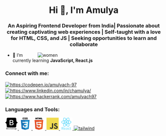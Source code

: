 
<h1 align="center">Hi 👋, I'm Amulya</h1>
<h3 align="center">An Aspiring Frontend Developer from India| Passionate about creating captivating web experiences | Self-taught with a love for HTML, CSS, and JS | Seeking opportunities to learn and collaborate</h3>
<img align="right" alt="women" width="400" src="https://mir-s3-cdn-cf.behance.net/project_modules/fs/15a84771907619.5bd5b0e3e7acb.jpg">

- 🌱 I’m currently learning **JavaScript, React.js**

<h3 align="left">Connect with me:</h3>
<p align="left">
<a href="https://codepen.io/https://codepen.io/amulyach-97" target="blank"><img align="center" src="https://raw.githubusercontent.com/rahuldkjain/github-profile-readme-generator/master/src/images/icons/Social/codepen.svg" alt="https://codepen.io/amulyach-97" height="30" width="40" /></a>
<a href="https://linkedin.com/in/https://www.linkedin.com/in/chamulya/" target="blank"><img align="center" src="https://raw.githubusercontent.com/rahuldkjain/github-profile-readme-generator/master/src/images/icons/Social/linked-in-alt.svg" alt="https://www.linkedin.com/in/chamulya/" height="30" width="40" /></a>
<a href="https://www.hackerrank.com/https://www.hackerrank.com/amulyach97" target="blank"><img align="center" src="https://raw.githubusercontent.com/rahuldkjain/github-profile-readme-generator/master/src/images/icons/Social/hackerrank.svg" alt="https://www.hackerrank.com/amulyach97" height="30" width="40" /></a>
</p>

<h3 align="left">Languages and Tools:</h3>
<p align="left"> <a href="https://getbootstrap.com" target="_blank" rel="noreferrer"> <img src="https://raw.githubusercontent.com/devicons/devicon/master/icons/bootstrap/bootstrap-plain-wordmark.svg" alt="bootstrap" width="40" height="40"/> </a> <a href="https://www.w3schools.com/css/" target="_blank" rel="noreferrer"> <img src="https://raw.githubusercontent.com/devicons/devicon/master/icons/css3/css3-original-wordmark.svg" alt="css3" width="40" height="40"/> </a> <a href="https://www.w3.org/html/" target="_blank" rel="noreferrer"> <img src="https://raw.githubusercontent.com/devicons/devicon/master/icons/html5/html5-original-wordmark.svg" alt="html5" width="40" height="40"/> </a> <a href="https://developer.mozilla.org/en-US/docs/Web/JavaScript" target="_blank" rel="noreferrer"> <img src="https://raw.githubusercontent.com/devicons/devicon/master/icons/javascript/javascript-original.svg" alt="javascript" width="40" height="40"/> </a> <a href="https://reactjs.org/" target="_blank" rel="noreferrer"> <img src="https://raw.githubusercontent.com/devicons/devicon/master/icons/react/react-original-wordmark.svg" alt="react" width="40" height="40"/> </a> <a href="https://tailwindcss.com/" target="_blank" rel="noreferrer"> <img src="https://www.vectorlogo.zone/logos/tailwindcss/tailwindcss-icon.svg" alt="tailwind" width="40" height="40"/> </a> </p>
